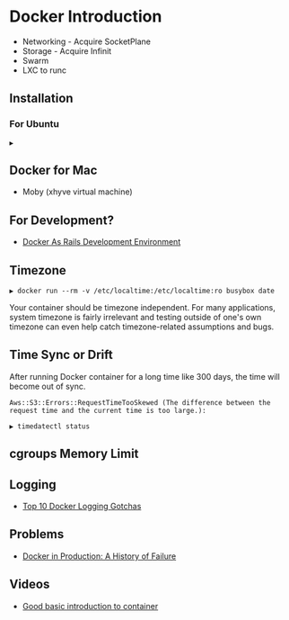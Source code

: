 # Docker Introduction

* Networking - Acquire SocketPlane
* Storage - Acquire Infinit
* Swarm
* LXC to runc

## Installation

### For Ubuntu

```
▶ 
```

## Docker for Mac

* Moby (xhyve virtual machine)

## For Development?

* [Docker As Rails Development Environment](https://medium.com/@sivakumarvadivelu/docker-as-rails-development-environment-9bdb361e992)

## Timezone

```
▶ docker run --rm -v /etc/localtime:/etc/localtime:ro busybox date
```

Your container should be timezone independent. For many applications, system timezone is fairly irrelevant and testing outside of one's own timezone can even help catch timezone-related assumptions and bugs.

## Time Sync or Drift

After running Docker container for a long time like 300 days, the time will become out of sync.

```
Aws::S3::Errors::RequestTimeTooSkewed (The difference between the request time and the current time is too large.):
```

```
▶ timedatectl status
```

## cgroups Memory Limit

## Logging

* [Top 10 Docker Logging Gotchas](https://sematext.com/blog/top-10-docker-logging-gotchas/)

## Problems

* [Docker in Production: A History of Failure](https://thehftguy.com/2016/11/01/docker-in-production-an-history-of-failure/)

## Videos

* [Good basic introduction to container](https://www.youtube.com/watch?v=EnJ7qX9fkcU)


